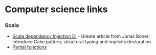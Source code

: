 # Computer science links

### Scala

* [Scala dependency Injection DI](http://jonasboner.com/real-world-scala-dependency-injection-di/) - Greate article from Jonas Boner; Introduce Cake pattern, structural typing and implicits declaration
* [Partial functions](http://blog.bruchez.name/2011/10/scala-partial-functions-without-phd.html)
